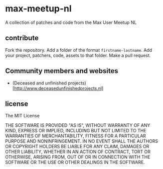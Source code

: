 # max-meetup-nl

A collection of patches and code from the Max User Meetup NL 

## contribute

Fork the repository. Add a folder of the format `firstname-lastname`. Add your project, patchers, code, assets to that folder. Make a pull request.

## Community members and websites

- (Deceased and unfinished projects)[http://www.deceasedunfinishedprojects.nl]

## license

The MIT License

THE SOFTWARE IS PROVIDED "AS IS", WITHOUT WARRANTY OF ANY KIND, EXPRESS OR IMPLIED, INCLUDING BUT NOT LIMITED TO THE WARRANTIES OF MERCHANTABILITY, FITNESS FOR A PARTICULAR PURPOSE AND NONINFRINGEMENT. IN NO EVENT SHALL THE AUTHORS OR COPYRIGHT HOLDERS BE LIABLE FOR ANY CLAIM, DAMAGES OR OTHER LIABILITY, WHETHER IN AN ACTION OF CONTRACT, TORT OR OTHERWISE, ARISING FROM, OUT OF OR IN CONNECTION WITH THE SOFTWARE OR THE USE OR OTHER DEALINGS IN THE SOFTWARE.
